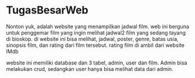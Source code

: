 # TugasBesarWeb

Nonton yuk, adalah website yang menampilkan jadwal film. web ini berguna untuk penggemar film yang ingin melihat jadwal2 film yang sedang tayang di bioskop. di website ini bisa melihat, jadwal, poster, genre, batas usia, sinopsis film, dan rating dari film tersebut. rating film di ambil dari website IMdb 

website ini memiliki database dan 3 tabel, admin, user dan film. Admin bisa melakukan crud, sedangkan user hanya bisa melihat data dari admin.
